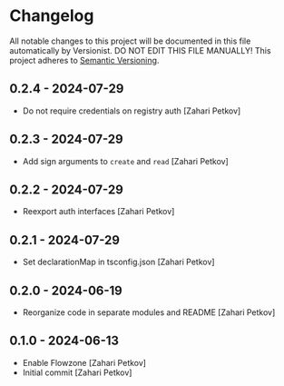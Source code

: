 # Changelog

All notable changes to this project will be documented in this file
automatically by Versionist. DO NOT EDIT THIS FILE MANUALLY!
This project adheres to [Semantic Versioning](http://semver.org/).

## 0.2.4 - 2024-07-29

* Do not require credentials on registry auth [Zahari Petkov]

## 0.2.3 - 2024-07-29

* Add sign arguments to `create` and `read` [Zahari Petkov]

## 0.2.2 - 2024-07-29

* Reexport auth interfaces [Zahari Petkov]

## 0.2.1 - 2024-07-29

* Set declarationMap in tsconfig.json [Zahari Petkov]

## 0.2.0 - 2024-06-19

* Reorganize code in separate modules and README [Zahari Petkov]

## 0.1.0 - 2024-06-13

* Enable Flowzone [Zahari Petkov]
* Initial commit [Zahari Petkov]
